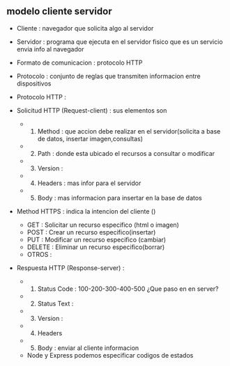 ## modelo cliente servidor

-   Cliente : navegador que solicita algo al servidor
-   Servidor : programa que ejecuta en el servidor fisico que es un servicio envia info al navegador
-   Formato de comunicacion : protocolo HTTP
-   Protocolo : conjunto de reglas que transmiten informacion entre dispositivos
-   Protocolo HTTP :
-   Solicitud HTTP (Request-client) : sus elementos son

    -   1. Method : que accion debe realizar en el servidor(solicita a base de datos, insertar imagen,consultas)
    -   2. Path : donde esta ubicado el recursos a consultar o modificar
    -   3. Version :
    -   4. Headers : mas infor para el servidor
    -   5. Body : mas informacion para insertar en la base de datos

-   Method HTTPS : indica la intencion del cliente ()
    -   GET : Solicitar un recurso especifico (html o imagen)
    -   POST : Crear un recurso especifico(insertar)
    -   PUT : Modificar un recurso especifico (cambiar)
    -   DELETE : Eliminar un recurso especifico(borrar)
    -   OTROS :
-   Respuesta HTTP (Response-server) :
    -   1. Status Code : 100-200-300-400-500 ¿Que paso en en server?
    -   2. Status Text :
    -   3. Version :
    -   4. Headers
    -   5. Body : enviar al cliente informacion
    -   Node y Express podemos especificar codigos de estados
